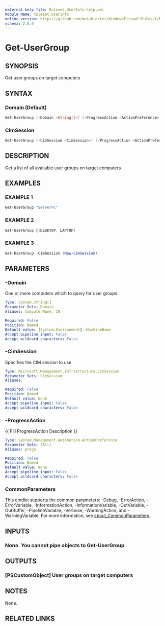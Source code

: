```yaml
---
external help file: Ruleset.UserInfo-help.xml
Module Name: Ruleset.UserInfo
online version: https://github.com/metablaster/WindowsFirewallRuleset/blob/master/Modules/Ruleset.UserInfo/Help/en-US/Get-UserGroup.md
schema: 2.0.0
---
```


# Get-UserGroup

## SYNOPSIS

Get user groups on target computers

## SYNTAX

### Domain (Default)

```powershell
Get-UserGroup [-Domain <String[]>] [-ProgressAction <ActionPreference>] [<CommonParameters>]
```

### CimSession

```powershell
Get-UserGroup [-CimSession <CimSession>] [-ProgressAction <ActionPreference>] [<CommonParameters>]
```

## DESCRIPTION

Get a list of all available user groups on target computers

## EXAMPLES

### EXAMPLE 1

```powershell
Get-UserGroup "ServerPC"
```

### EXAMPLE 2

```powershell
Get-UserGroup @(DESKTOP, LAPTOP)
```

### EXAMPLE 3

```powershell
Get-UserGroup -CimSession (New-CimSession)
```

## PARAMETERS

### -Domain

One or more computers which to query for user groups

```yaml
Type: System.String[]
Parameter Sets: Domain
Aliases: ComputerName, CN

Required: False
Position: Named
Default value: [System.Environment]::MachineName
Accept pipeline input: False
Accept wildcard characters: False
```

### -CimSession

Specifies the CIM session to use

```yaml
Type: Microsoft.Management.Infrastructure.CimSession
Parameter Sets: CimSession
Aliases:

Required: False
Position: Named
Default value: None
Accept pipeline input: False
Accept wildcard characters: False
```

### -ProgressAction

{{ Fill ProgressAction Description }}

```yaml
Type: System.Management.Automation.ActionPreference
Parameter Sets: (All)
Aliases: proga

Required: False
Position: Named
Default value: None
Accept pipeline input: False
Accept wildcard characters: False
```

### CommonParameters

This cmdlet supports the common parameters: -Debug, -ErrorAction, -ErrorVariable, -InformationAction, -InformationVariable, -OutVariable, -OutBuffer, -PipelineVariable, -Verbose, -WarningAction, and -WarningVariable. For more information, see [about_CommonParameters](http://go.microsoft.com/fwlink/?LinkID=113216).

## INPUTS

### None. You cannot pipe objects to Get-UserGroup

## OUTPUTS

### [PSCustomObject] User groups on target computers

## NOTES

None.

## RELATED LINKS
